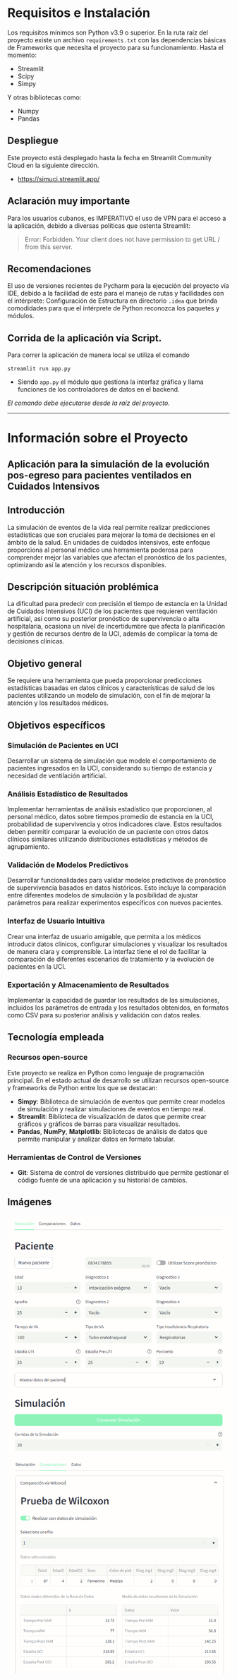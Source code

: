 # Requisitos e Instalación
Los requisitos mínimos son Python v3.9 o superior.
En la ruta raíz del proyecto existe un archivo `requirements.txt` con las dependencias básicas de Frameworks que necesita el proyecto para su funcionamiento.
Hasta el momento:
- Streamlit
- Scipy
- Simpy

Y otras bibliotecas como:
- Numpy
- Pandas

## Despliegue
Este proyecto está desplegado hasta la fecha en Streamlit Community Cloud en la siguiente dirección.
- https://simuci.streamlit.app/

## **Aclaración muy importante**
Para los usuarios cubanos, es IMPERATIVO el uso de VPN para el acceso a la aplicación, debido a diversas políticas que ostenta Streamlit:
> Error: Forbidden.
> Your client does not have permission to get URL / from this server.

## Recomendaciones
El uso de versiones recientes de Pycharm para la ejecución del proyecto vía IDE, debido a la facilidad de este para el manejo de rutas y facilidades con el intérprete: Configuración de Estructura en directorio `.idea` que brinda comodidades para que el intérprete de Python reconozca los paquetes y módulos.

## Corrida de la aplicación vía Script.

Para correr la aplicación de manera local se utiliza el comando

```commandline
streamlit run app.py
```

- Siendo `app.py` el módulo que gestiona la interfaz gráfica y llama funciones de los controladores de datos en el backend.

*El comando debe ejecutarse desde la raíz del proyecto.*

___

# Información sobre el Proyecto

## Aplicación para la simulación de la evolución pos-egreso para pacientes ventilados en Cuidados Intensivos

## Introducción
La simulación de eventos de la vida real permite realizar predicciones estadísticas que son cruciales para mejorar la toma de decisiones en el ámbito de la salud. En unidades de cuidados intensivos, este enfoque proporciona al personal médico una herramienta poderosa para comprender mejor las variables que afectan el pronóstico de los pacientes, optimizando así la atención y los recursos disponibles.

## Descripción situación problémica
La dificultad para predecir con precisión el tiempo de estancia en la Unidad de Cuidados Intensivos (UCI) de los pacientes que requieren ventilación artificial, así como su posterior pronóstico de supervivencia o alta hospitalaria, ocasiona un nivel de incertidumbre que afecta la planificación y gestión de recursos dentro de la UCI, además de complicar la toma de decisiones clínicas.

## Objetivo general
Se requiere una herramienta que pueda proporcionar predicciones estadísticas basadas en datos clínicos y características de salud de los pacientes utilizando un modelo de simulación, con el fin de mejorar la atención y los resultados médicos.

## Objetivos específicos
### Simulación de Pacientes en UCI
Desarrollar un sistema de simulación que modele el comportamiento de pacientes ingresados en la UCI, considerando su tiempo de estancia y necesidad de ventilación artificial.

### Análisis Estadístico de Resultados
Implementar herramientas de análisis estadístico que proporcionen, al personal médico, datos sobre tiempos promedio de estancia en la UCI, probabilidad de supervivencia y otros indicadores clave. Estos resultados deben permitir comparar la evolución de un paciente con otros datos clínicos similares utilizando distribuciones estadísticas y métodos de agrupamiento.

### Validación de Modelos Predictivos
Desarrollar funcionalidades para validar modelos predictivos de pronóstico de supervivencia basados en datos históricos. Esto incluye la comparación entre diferentes modelos de simulación y la posibilidad de ajustar parámetros para realizar experimentos específicos con nuevos pacientes.

### Interfaz de Usuario Intuitiva
Crear una interfaz de usuario amigable, que permita a los médicos introducir datos clínicos, configurar simulaciones y visualizar los resultados de manera clara y comprensible. La interfaz tiene el rol de facilitar la comparación de diferentes escenarios de tratamiento y la evolución de pacientes en la UCI.

### Exportación y Almacenamiento de Resultados
Implementar la capacidad de guardar los resultados de las simulaciones, incluidos los parámetros de entrada y los resultados obtenidos, en formatos como CSV para su posterior análisis y validación con datos reales.

## Tecnología empleada

### Recursos open-source
Este proyecto se realiza en Python como lenguaje de programación principal. En el estado actual de desarrollo se utilizan recursos open-source y frameworks de Python entre los que se destacan:
- **Simpy**: Biblioteca de simulación de eventos que permite crear modelos de simulación y realizar simulaciones de eventos en tiempo real.
- **Streamlit**: Biblioteca de visualización de datos que permite crear gráficos y gráficos de barras para visualizar resultados.
- **Pandas**, **NumPy**, **Matplotlib**: Bibliotecas de análisis de datos que permite manipular y analizar datos en formato tabular.

### Herramientas de Control de Versiones
- **Git**: Sistema de control de versiones distribuido que permite gestionar el código fuente de una aplicación y su historial de cambios.

## Imágenes
![Captura de Pantalla de la página local](imgs/screenshots/screenshot_streamlit_local_5_10_2024_1.png)
![Captura de Pantalla de la página local](imgs/screenshots/screenshot_streamlit_local_5_10_2024_2.png)
